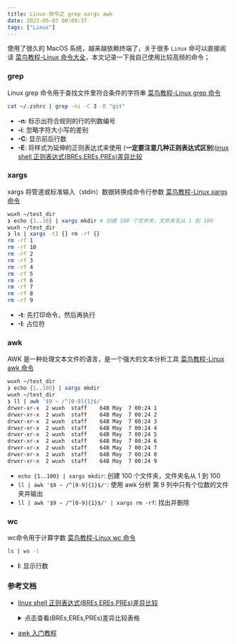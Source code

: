 ```yaml
---
title: Linux 命令之 grep xargs awk
date: 2022-05-07 00:09:37
tags: ["Linux"]
---
```


使用了很久的 MacOS 系统，越来越依赖终端了，关于很多 `Linux` 命可以直接阅读 [菜鸟教程-Linux 命令大全](https://www.runoob.com/linux/linux-command-manual.html)，本文记录一下我自己使用比较高频的命令；

<!-- more -->

### grep

Linux grep 命令用于查找文件里符合条件的字符串 [菜鸟教程-Linux grep 命令](https://www.runoob.com/linux/linux-comm-grep.html)

```bash
cat ~/.zshrc | grep -ni -C 3 -E "git"
```

+ **-n**: 标示出符合规则的行的列数编号
+ **-i**: 忽略字符大小写的差别
+ **-C**: 显示前后行数
+ **-E**: 将样式为延伸的正则表达式来使用 (**一定要注意几种正则表达式区别**)[linux shell 正则表达式(BREs,EREs,PREs)差异比较](https://www.cnblogs.com/chengmo/archive/2010/10/10/1847287.html)

### xargs

xargs 将管道或标准输入（stdin）数据转换成命令行参数 [菜鸟教程-Linux xargs 命令](https://www.runoob.com/linux/linux-comm-xargs.html)

```bash
wuxh ~/test_dir
❯ echo {1..10} | xargs mkdir # 创建 100 个文件夹，文件夹名从 1 到 100
wuxh ~/test_dir
❯ ls | xargs -tI {} rm -rf {}
rm -rf 1
rm -rf 10
rm -rf 2
rm -rf 3
rm -rf 4
rm -rf 5
rm -rf 6
rm -rf 7
rm -rf 8
rm -rf 9
```

+ **-t**: 先打印命令，然后再执行
+ **-I**: 占位符

### awk

AWK 是一种处理文本文件的语言，是一个强大的文本分析工具 [菜鸟教程-Linux awk 命令](https://www.runoob.com/linux/linux-comm-awk.html)

```bash
wuxh ~/test_dir
❯ echo {1..100} | xargs mkdir
wuxh ~/test_dir
❯ ll | awk '$9 ~ /^[0-9]{1}$/'
drwxr-xr-x  2 wuxh  staff    64B May  7 00:24 1
drwxr-xr-x  2 wuxh  staff    64B May  7 00:24 2
drwxr-xr-x  2 wuxh  staff    64B May  7 00:24 3
drwxr-xr-x  2 wuxh  staff    64B May  7 00:24 4
drwxr-xr-x  2 wuxh  staff    64B May  7 00:24 5
drwxr-xr-x  2 wuxh  staff    64B May  7 00:24 6
drwxr-xr-x  2 wuxh  staff    64B May  7 00:24 7
drwxr-xr-x  2 wuxh  staff    64B May  7 00:24 8
drwxr-xr-x  2 wuxh  staff    64B May  7 00:24 9
```

+ `echo {1..100} | xargs mkdir`: 创建 100 个文件夹，文件夹名从 1 到 100
+ `ll | awk '$9 ~ /^[0-9]{1}$/'`: 使用 awk 分析 第 9 列中只有个位数的文件夹并输出
+ `ll | awk '$9 ~ /^[0-9]{1}$/' | xargs rm -rf`: 找出并删除

### wc

wc命令用于计算字数 [菜鸟教程-Linux wc 命令](https://www.runoob.com/linux/linux-comm-wc.html)

```bash
ls | ws -l
```

+ **l**: 显示行数

### 参考文档

- [linux shell 正则表达式(BREs,EREs,PREs)差异比较](https://www.cnblogs.com/chengmo/archive/2010/10/10/1847287.html)
  <details>
    <summary>点击查看(BREs,EREs,PREs)差异比较表格</summary>
    <img src="https://s2.loli.net/2022/05/07/uYOtUBL29mQSC1k.png" >
  </details>

- [awk 入门教程](https://www.ruanyifeng.com/blog/2018/11/awk.html)
